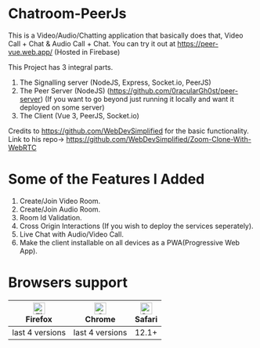 # Chatroom-PeerJs
This is a Video/Audio/Chatting application that basically does that, Video Call + Chat & Audio Call + Chat. 
You can try it out at https://peer-vue.web.app/  (Hosted in Firebase)

This Project has 3 integral parts. 
1. The Signalling server (NodeJS, Express, Socket.io, PeerJS)
2. The Peer Server (NodeJS) (https://github.com/0racularGh0st/peer-server) (If you want to go beyond just running it locally and want it deployed on some server)
3. The Client (Vue 3, PeerJS, Socket.io)

Credits to https://github.com/WebDevSimplified for the basic functionality. Link to his repo-> https://github.com/WebDevSimplified/Zoom-Clone-With-WebRTC

# Some of the Features I Added

1. Create/Join Video Room.
2. Create/Join Audio Room.
3. Room Id Validation. 
4. Cross Origin Interactions (If you wish to deploy the services seperately).
5. Live Chat with Audio/Video Call.
6. Make the client installable on all devices as a PWA(Progressive Web App).

# Browsers support

| [<img src="https://raw.githubusercontent.com/alrra/browser-logos/master/src/firefox/firefox_48x48.png" alt="Firefox" width="24px" height="24px" />](http://godban.github.io/browsers-support-badges/)</br>Firefox | [<img src="https://raw.githubusercontent.com/alrra/browser-logos/master/src/chrome/chrome_48x48.png" alt="Chrome" width="24px" height="24px" />](http://godban.github.io/browsers-support-badges/)</br>Chrome | [<img src="https://raw.githubusercontent.com/alrra/browser-logos/master/src/safari/safari_48x48.png" alt="Safari" width="24px" height="24px" />](http://godban.github.io/browsers-support-badges/)</br>Safari |
| --------- | --------- | --------- |
| last 4 versions| last 4 versions| 12.1+

